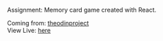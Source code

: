 Assignment:
Memory card game created with React.

Coming from: [theodinproject](https://www.theodinproject.com)<br>
View Live: [here](https://bpetermann.github.io/memory-card/)

